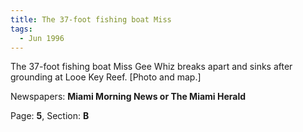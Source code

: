 ```yaml
---  
title: The 37-foot fishing boat Miss  
tags:  
  - Jun 1996  
---  
```

  
The 37-foot fishing boat Miss Gee Whiz breaks apart and sinks after grounding at Looe Key Reef. [Photo and map.]  
  
Newspapers: **Miami Morning News or The Miami Herald**  
  
Page: **5**, Section: **B** 
